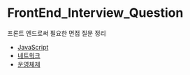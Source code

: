 # FrontEnd_Interview_Question

프론트 엔드로써 필요한 면접 질문 정리

-   [JavaScript](https://github.com/haryan248/FrontEnd_Interview_Question/tree/main/JavaScript)
-   [네트워크](https://github.com/haryan248/FrontEnd_Interview_Question/tree/main/Network)
-   [운영체제](https://github.com/haryan248/FrontEnd_Interview_Question/tree/main/OS)
